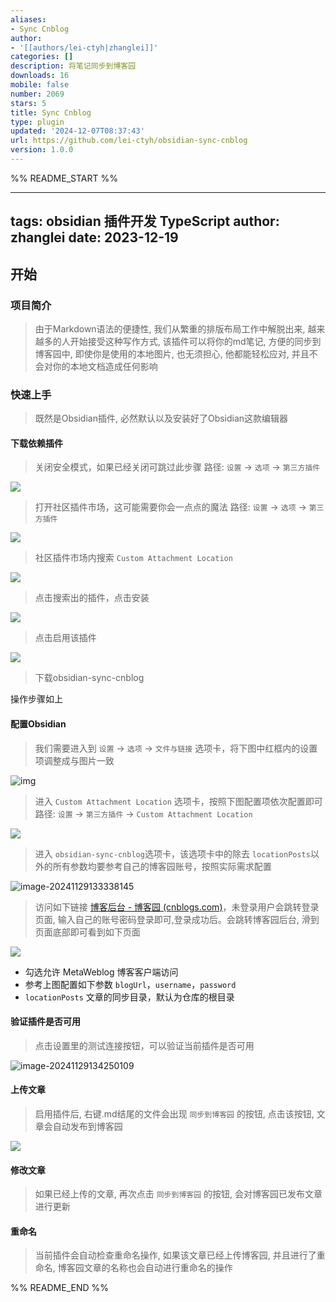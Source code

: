 ```yaml
---
aliases:
- Sync Cnblog
author:
- '[[authors/lei-ctyh|zhanglei]]'
categories: []
description: 将笔记同步到博客园
downloads: 16
mobile: false
number: 2069
stars: 5
title: Sync Cnblog
type: plugin
updated: '2024-12-07T08:37:43'
url: https://github.com/lei-ctyh/obsidian-sync-cnblog
version: 1.0.0
---
```


%% README_START %%

---
tags: obsidian 插件开发 TypeScript
author: zhanglei
date: 2023-12-19
---

## 开始
### 项目简介
> 由于Markdown语法的便捷性, 我们从繁重的排版布局工作中解脱出来, 越来越多的人开始接受这种写作方式, 该插件可以将你的md笔记, 方便的同步到博客园中, 即使你是使用的本地图片, 也无须担心, 他都能轻松应对, 并且不会对你的本地文档造成任何影响

### 快速上手
> 既然是Obsidian插件, 必然默认以及安装好了Obsidian这款编辑器

#### 下载依赖插件
>关闭安全模式，如果已经关闭可跳过此步骤
>路径:  `设置` -> `选项` -> `第三方插件` 

![](https://raw.githubusercontent.com/lei-ctyh/obsidian-sync-cnblog/HEAD/docs/README.assets/image-20241129133029434.png)


> 打开社区插件市场，这可能需要你会一点点的魔法
> 路径:  `设置` -> `选项` -> `第三方插件` 

![](https://raw.githubusercontent.com/lei-ctyh/obsidian-sync-cnblog/HEAD/docs/README.assets/2395785-20240106094129505-2051838675.png)

> 社区插件市场内搜索 `Custom Attachment Location`

![](https://raw.githubusercontent.com/lei-ctyh/obsidian-sync-cnblog/HEAD/docs/README.assets/2395785-20240106094129424-1509849443.png)


> 点击搜索出的插件，点击安装

![](https://raw.githubusercontent.com/lei-ctyh/obsidian-sync-cnblog/HEAD/docs/README.assets/2395785-20240106094129511-1570061381.png)


> 点击启用该插件

![](https://raw.githubusercontent.com/lei-ctyh/obsidian-sync-cnblog/HEAD/docs/README.assets/2395785-20240106094129556-1782909472.png)



> 下载obsidian-sync-cnblog

操作步骤如上

#### 配置Obsidian

> 我们需要进入到 `设置` -> `选项` -> `文件与链接` 选项卡，将下图中红框内的设置项调整成与图片一致


![img](https://raw.githubusercontent.com/lei-ctyh/obsidian-sync-cnblog/HEAD/docs/README.assets/2395785-20240106094129598-143622687.png)


> 进入 `Custom Attachment Location` 选项卡，按照下图配置项依次配置即可
> 路径: `设置` -> `第三方插件` -> `Custom Attachment Location`

![](https://raw.githubusercontent.com/lei-ctyh/obsidian-sync-cnblog/HEAD/docs/README.assets/2395785-20240106094129575-618944768.png)

> 进入 `obsidian-sync-cnblog`选项卡，该选项卡中的除去 `locationPosts`以外的所有参数均要参考自己的博客园账号，按照实际需求配置

![image-20241129133338145](https://raw.githubusercontent.com/lei-ctyh/obsidian-sync-cnblog/HEAD/docs/README.assets/image-20241129133338145.png)

> 访问如下链接 [博客后台 - 博客园 (cnblogs.com)](https://i.cnblogs.com/settings)，未登录用户会跳转登录页面,
> 输入自己的账号密码登录即可,登录成功后。会跳转博客园后台, 滑到页面底部即可看到如下页面

![](https://raw.githubusercontent.com/lei-ctyh/obsidian-sync-cnblog/HEAD/docs/README.assets/2395785-20240106094129545-831763769.png)

- 勾选允许 MetaWeblog 博客客户端访问
- 参考上图配置如下参数  `blogUrl`，`username`，`password`
- `locationPosts` 文章的同步目录，默认为仓库的根目录



#### 验证插件是否可用

> 点击设置里的测试连接按钮，可以验证当前插件是否可用

![image-20241129134250109](https://raw.githubusercontent.com/lei-ctyh/obsidian-sync-cnblog/HEAD/docs/README.assets/image-20241129134250109.png)

#### 上传文章
> 启用插件后, 右键.md结尾的文件会出现 `同步到博客园` 的按钮, 点击该按钮, 文章会自动发布到博客园

![](https://raw.githubusercontent.com/lei-ctyh/obsidian-sync-cnblog/HEAD/docs/README.assets/2395785-20240106094129598-1480273079.png)

#### 修改文章
> 如果已经上传的文章, 再次点击 `同步到博客园` 的按钮, 会对博客园已发布文章进行更新

#### 重命名
> 当前插件会自动检查重命名操作, 如果该文章已经上传博客园, 并且进行了重命名, 博客园文章的名称也会自动进行重命名的操作


%% README_END %%